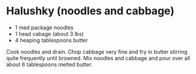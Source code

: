 Halushky (noodles and cabbage) 
========

* 1 med package noodles
* 1 head cabage (about 3 lbs)
* 4 heaping tablespoons butter

Cook noodles and drain. Chop cabbage very fine and fry in butter stirring quite frequently until browned. Mix noodles and cabbage and pour over all about 6 tablespoons melted butter.
